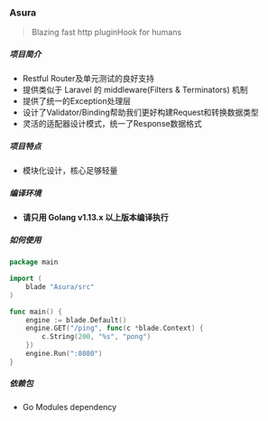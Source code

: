 ### Asura

> Blazing fast http pluginHook for humans

##### 项目简介

- Restful Router及单元测试的良好支持
- 提供类似于 Laravel 的 middleware(Filters & Terminators) 机制
- 提供了统一的Exception处理层
- 设计了Validator/Binding帮助我们更好构建Request和转换数据类型
- 灵活的适配器设计模式，统一了Response数据格式

##### 项目特点

- 模块化设计，核心足够轻量

##### 编译环境

- **请只用 Golang v1.13.x 以上版本编译执行**

##### 如何使用

```go
package main

import (
	blade "Asura/src"
)

func main() {
    engine := blade.Default()
    engine.GET("/ping", func(c *blade.Context) {
    	c.String(200, "%s", "pong")
    })
    engine.Run(":8080")
}
```

##### 依赖包

- Go Modules dependency
